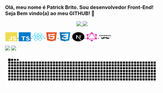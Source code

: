 ### Olá, meu nome é Patrick Brito. Sou desenvolvedor Front-End! Seja Bem vindo(a) ao meu GITHUB!  👋

<div align="center">
  <a href="https://github.com/patrickbrito95">
  <img height="180em" src="https://github-readme-stats-sigma-five.vercel.app/api?username=patrickbrito95&show_icons=true&theme=midnight-purple&include_all_commits=true&count_private=true"/>
  <img height="180em" src="https://github-readme-stats-sigma-five.vercel.app/api/top-langs/?username=patrickbrito95&layout=compact&langs_count=10&theme=midnight-purple"/>
</div>
<div style="display: inline_block"><br>
  <img align="center" alt="Patrick-Js" height="30" width="40" src="https://raw.githubusercontent.com/devicons/devicon/master/icons/javascript/javascript-plain.svg">
  <img align="center" alt="Patrick-Ts" height="30" width="40" src="https://raw.githubusercontent.com/devicons/devicon/master/icons/typescript/typescript-plain.svg">
  <img align="center" alt="Patrick-React" height="30" width="40" src="https://raw.githubusercontent.com/devicons/devicon/master/icons/react/react-original.svg">
  <img align="center" alt="Patrick-HTML" height="30" width="40" src="https://raw.githubusercontent.com/devicons/devicon/master/icons/html5/html5-original.svg">
  <img align="center" alt="Patrick-CSS" height="30" width="40" src="https://raw.githubusercontent.com/devicons/devicon/master/icons/css3/css3-original.svg">
  <img align="center" alt="Patrick-Next" height="30" width="40" src="https://raw.githubusercontent.com/devicons/devicon/master/icons/nextjs/nextjs-original.svg">
  <img align="center" alt="Patrick-Graphql" height="30" width="40" src="https://raw.githubusercontent.com/devicons/devicon/master/icons/graphql/graphql-plain.svg">
  <img align="center" alt="Patrick-Handlebars" height="30" width="40" src="https://raw.githubusercontent.com/devicons/devicon/master/icons/handlebars/handlebars-original-wordmark.svg">
 
  
  <a href = "mailto:patrickbrito95@gmail.com"><img src="https://img.shields.io/badge/-Gmail-%23333?style=for-the-badge&logo=gmail&logoColor=white" target="_blank"></a>
  <a href="https://www.linkedin.com/in/patrickbrito95" target="_blank"><img src="https://img.shields.io/badge/-LinkedIn-%230077B5?style=for-the-badge&logo=linkedin&logoColor=white" target="_blank"></a> 
 
  ![Snake animation](https://github.com/patrickbrito95/patrickbrito95/blob/output/github-contribution-grid-snake.svg)
 
</div>
